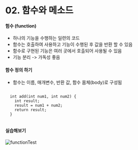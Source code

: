 # 02. 함수와 메소드
  
  
#### 험수 (function)
* 하나의 기능을 수행하는 일련의 코드  
* 함수는 호출하여 사용하고 기능이 수행된 후 값을 반환 할 수 있음  
* 함수로 구현된 기능은 여러 곳에서 호출되어 사용될 수 있음    
* 기능 분리 -> 가독성 좋음  
  
#### 함수 정의 하기
* 함수는 이름, 매개변수, 반환 값, 함수 몸체(body)로 구성됨
<code>
  int add(int num1, int num2) {  
    int result;  
    result = num1 + num2;  
    return result;  
  }
  </code>  
  
#### 실습해보기
 ![functionTest](./image/functionTest.PNG)  
